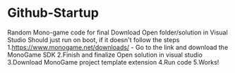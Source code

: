 # Github-Startup
Random Mono-game code for final Download Open folder/solution in Visual Studio Should just run on boot, if it doesn't follow the steps  
1.https://www.monogame.net/downloads/ - Go to the link and download the MonoGame SDK 
2.Finish and finalize Open solution in visual studio 
3.Download MonoGame project template extension 
4.Run code 
5.Works!

